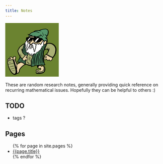 ```yaml
---
title: Notes
---
```


![yo euclid](euclid.png)


These are random research notes, generally providing quick reference
on recurring mathematical issues. Hopefully they can be helpful to
others :)

## TODO
   - tags ?

## Pages

<ul>
{% for page in site.pages %}
<li><a href="{{page.url}}">{{page.title}}</a></li>
{% endfor %}
</ul>



